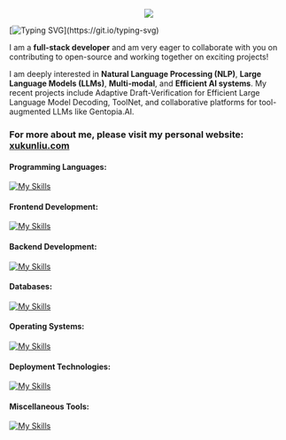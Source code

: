 <p align="center">
<img src="https://capsule-render.vercel.app/api?type=waving&color=timeGradient&height=300&&section=header&text=HI%20THERE!&fontSize=90&fontAlign=50&fontAlignY=30&desc=I%20am%20Xukun%20Liu!&descAlign=50&descSize=30&descAlignY=60&animation=twinkling" />
</p>

[![Typing SVG](https://readme-typing-svg.demolab.com?font=Fira+Code&pause=1000&width=435&lines=%F0%9F%91%8B+Welcome+to+my+GitHub+profile!)](https://git.io/typing-svg)

I am a **full-stack developer** and am very eager to collaborate with you on contributing to open-source and working together on exciting projects!

I am deeply interested in **Natural Language Processing (NLP)**, **Large Language Models (LLMs)**, **Multi-modal**, and **Efficient AI systems**. My recent projects include Adaptive Draft-Verification for Efficient Large Language Model Decoding, ToolNet, and collaborative platforms for tool-augmented LLMs like Gentopia.AI.

###  For more about me, please visit my personal website: [xukunliu.com](https://xukunliu.com/) 

#### Programming Languages:
[![My Skills](https://skillicons.dev/icons?i=rust,c,cpp,java,py,latex,md,html,css,nodejs,php)](https://skillicons.dev)

#### Frontend Development:
[![My Skills](https://skillicons.dev/icons?i=react,js,wasm,nextjs,nginx,redux,tailwind,tauri,vite,yarn,yew,cloudflare,npm,electron,firebase,figma,materialui,bootstrap)](https://skillicons.dev)

#### Backend Development:
[![My Skills](https://skillicons.dev/icons?i=rocket,django,fastapi,flask,actix)](https://skillicons.dev)

#### Databases:
[![My Skills](https://skillicons.dev/icons?i=redis,sqlite,postgres,mongodb,mysql)](https://skillicons.dev)

#### Operating Systems:
[![My Skills](https://skillicons.dev/icons?i=arch,ubuntu,windows,linux)](https://skillicons.dev)

#### Deployment Technologies:
[![My Skills](https://skillicons.dev/icons?i=kubernetes,docker)](https://skillicons.dev)

#### Miscellaneous Tools:
[![My Skills](https://skillicons.dev/icons?i=rabbitmq,raspberrypi,regex,stackoverflow,sklearn,selenium,vscode,wordpress,anaconda,pytorch,postman,bash,clion,pycharm,cmake,maven,discord,git,github,gitlab,idea)](https://skillicons.dev)

<!--<img width="800" src="https://github-readme-activity-graph.vercel.app/graph?username=liuxukun2000&theme=github-compact&hide_border=true&area=true" />-->


<!--[![Top Langs](https://github-readme-stats.vercel.app/api/top-langs/?username=liuxukun2000&layout=compact)](https://github.com/liuxukun2000/github-readme-stats)
![Xukun's GitHub stats](https://github-readme-stats.vercel.app/api?username=liuxukun2000&show_icons=true&theme=tokyonight)-->

<!--
**liuxukun2000/liuxukun2000** is a ✨ _special_ ✨ repository because its `README.md` (this file) appears on your GitHub profile.
You are visitor ![Visitor Count](https://profile-counter.glitch.me/liuxukun2000/count.svg)!
Here are some ideas to get you started:

- 🔭 I’m currently working on ...
- 🌱 I’m currently learning ...
- 👯 I’m looking to collaborate on ...
- 🤔 I’m looking for help with ...
- 💬 Ask me about ...
- 📫 How to reach me: ...
- 😄 Pronouns: ...
- ⚡ Fun fact: ...
-->
